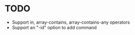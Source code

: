 # TODO

- Support in, array-contains, array-contains-any operators
- Support an "-id" option to add command
